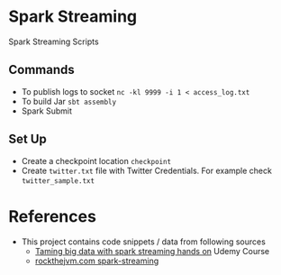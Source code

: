 # Spark Streaming

Spark Streaming Scripts

## Commands
- To publish logs to socket `nc -kl 9999 -i 1 < access_log.txt`
- To build Jar `sbt assembly`
- Spark Submit

## Set Up

- Create a checkpoint location `checkpoint` 
- Create `twitter.txt` file with Twitter Credentials. For example check `twitter_sample.txt`

# References
- This project contains code snippets / data from following sources
  - [Taming big data with spark streaming hands on](https://www.udemy.com/course/taming-big-data-with-spark-streaming-hands-on/) Udemy Course
  - [rockthejvm.com  spark-streaming](https://rockthejvm.com/p/spark-streaming)